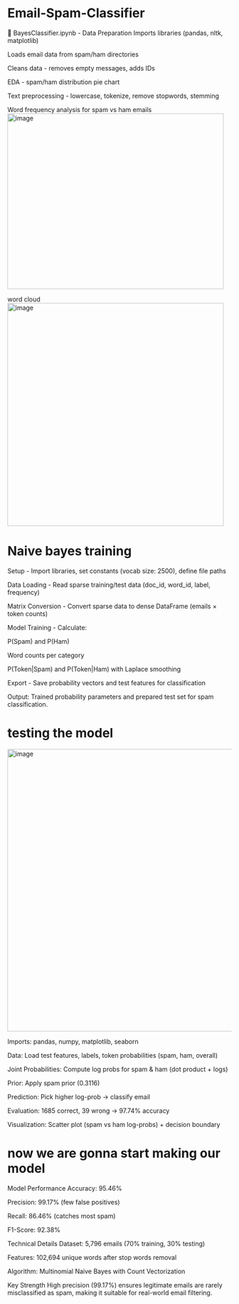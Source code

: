 # Email-Spam-Classifier
📁 BayesClassifier.ipynb - Data Preparation
Imports libraries (pandas, nltk, matplotlib)

Loads email data from spam/ham directories

Cleans data - removes empty messages, adds IDs

EDA - spam/ham distribution pie chart

Text preprocessing - lowercase, tokenize, remove stopwords, stemming

Word frequency analysis for spam vs ham emails<img width="486" height="394" alt="image" src="https://github.com/user-attachments/assets/5e075b49-1848-4dde-b320-fcc79f78d98b" />

word cloud
<img width="486" height="500" alt="image" src="https://github.com/user-attachments/assets/48b154c0-3671-4901-a472-bfd563492c99" />

# Naive bayes training
Setup - Import libraries, set constants (vocab size: 2500), define file paths

Data Loading - Read sparse training/test data (doc_id, word_id, label, frequency)

Matrix Conversion - Convert sparse data to dense DataFrame (emails × token counts)

Model Training - Calculate:

P(Spam) and P(Ham)

Word counts per category

P(Token|Spam) and P(Token|Ham) with Laplace smoothing

Export - Save probability vectors and test features for classification

Output: Trained probability parameters and prepared test set for spam classification.

# testing the model

<img width="610" height="633" alt="image" src="https://github.com/user-attachments/assets/4bf988a6-ab57-40b2-876d-af9c68dc4c36" />

Imports: pandas, numpy, matplotlib, seaborn

Data: Load test features, labels, token probabilities (spam, ham, overall)

Joint Probabilities: Compute log probs for spam & ham (dot product + logs)

Prior: Apply spam prior (0.3116)

Prediction: Pick higher log-prob → classify email

Evaluation: 1685 correct, 39 wrong → 97.74% accuracy

Visualization: Scatter plot (spam vs ham log-probs) + decision boundary


# now we are gonna start making our model
Model Performance
Accuracy: 95.46%

Precision: 99.17% (few false positives)

Recall: 86.46% (catches most spam)

F1-Score: 92.38%

Technical Details
Dataset: 5,796 emails (70% training, 30% testing)

Features: 102,694 unique words after stop words removal

Algorithm: Multinomial Naive Bayes with Count Vectorization

Key Strength
High precision (99.17%) ensures legitimate emails are rarely misclassified as spam, making it suitable for real-world email filtering.



